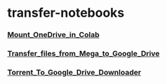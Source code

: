 # transfer-notebooks

### [Mount_OneDrive_in_Colab](https://colab.research.google.com/github/Hardly-Human/transfer-notebooks/blob/main/Mount_OneDrive_in_Colab.ipynb)
### [Transfer_files_from_Mega_to_Google_Drive](https://colab.research.google.com/github/Hardly-Human/transfer-notebooks/blob/main/Transfer_files_from_Mega_to_Google_Drive.ipynb)
### [Torrent_To_Google_Drive_Downloader](https://colab.research.google.com/github/Hardly-Human/transfer-notebooks/blob/main/Torrent_To_Google_Drive_Downloader.ipynb)
